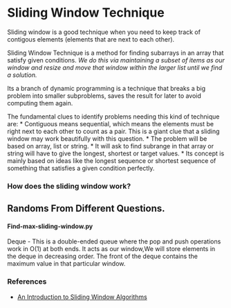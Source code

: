 # Sliding Window Technique 

Sliding window is a good technique when you need to keep track of contigous elements (elements that are next to each other).

Sliding Window Technique is a method for finding subarrays in an array that satisfy given conditions. *We do this via maintaining a subset of items as our window and resize and move that window within the larger list until we find a solution.*

Its a branch of dynamic programming is a technique that breaks a big problem into smaller subproblems, saves the result for later to avoid computing them again.

The fundamental clues  to identify problems needing this kind of technique are:
    * Contiguous means sequential, which means the elements must be right next to each other to count as a pair. This is a giant  clue that a sliding window may work beautifully with this question.
    * The problem will be based on array, list or string.
    * It will ask to find subrange in that array or string will have to give the longest, shortest or target values.
    * Its concept is mainly based on ideas like the longest sequence or shortest sequence of something that satisfies a given  condition perfectly.


### How does the sliding window work?
  
## Randoms From Different Questions.

#### Find-max-sliding-window.py

Deque - This is a double-ended queue where the pop and push operations work in O(1) at both ends.
It acts as our window,We will store elements in the deque in decreasing order.
The front of the deque contains the maximum value in that particular window.

### References
* [An Introduction to Sliding Window Algorithms](https://levelup.gitconnected.com/an-introduction-to-sliding-window-algorithms-5533c4fe1cc7)